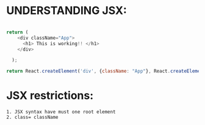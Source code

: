 # UNDERSTANDING JSX:

```javascript

return (
    <div className="App">
      <h1> This is working!! </h1>
    </div>

  );

return React.createElement('div', {className: "App"}, React.createElement('h1', null, 'Hello World!'))

```
# JSX restrictions:
    1. JSX syntax have must one root element
    2. class= className

